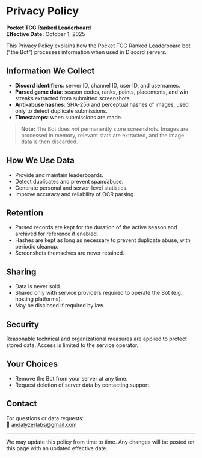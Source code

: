 # Privacy Policy
**Pocket TCG Ranked Leaderboard**  
**Effective Date:** October 1, 2025

This Privacy Policy explains how the Pocket TCG Ranked Leaderboard bot ("the Bot") processes information when used in Discord servers.

## Information We Collect
- **Discord identifiers**: server ID, channel ID, user ID, and usernames.
- **Parsed game data**: season codes, ranks, points, placements, and win streaks extracted from submitted screenshots.
- **Anti-abuse hashes**: SHA-256 and perceptual hashes of images, used only to detect duplicate submissions.
- **Timestamps**: when submissions are made.

> **Note:** The Bot does *not* permanently store screenshots. Images are processed in memory, relevant stats are extracted, and the image data is then discarded.

## How We Use Data
- Provide and maintain leaderboards.
- Detect duplicates and prevent spam/abuse.
- Generate personal and server-level statistics.
- Improve accuracy and reliability of OCR parsing.

## Retention
- Parsed records are kept for the duration of the active season and archived for reference if enabled.
- Hashes are kept as long as necessary to prevent duplicate abuse, with periodic cleanup.
- Screenshots themselves are never retained.

## Sharing
- Data is never sold.  
- Shared only with service providers required to operate the Bot (e.g., hosting platforms).  
- May be disclosed if required by law.

## Security
Reasonable technical and organizational measures are applied to protect stored data. Access is limited to the service operator.

## Your Choices
- Remove the Bot from your server at any time.  
- Request deletion of server data by contacting support.  

## Contact
For questions or data requests:  
📧 [andalyzerlabs@gmail.com](mailto:andalyzerlabs@gmail.com)

---

We may update this policy from time to time. Any changes will be posted on this page with an updated effective date.
